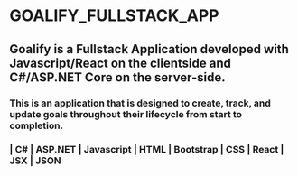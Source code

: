 # GOALIFY_FULLSTACK_APP
## Goalify is a Fullstack Application developed with Javascript/React on the clientside and C#/ASP.NET Core on the server-side.
### This is an application that is designed to create, track, and update goals throughout their lifecycle from start to completion.
### | C# | ASP.NET | Javascript | HTML | Bootstrap | CSS | React | JSX | JSON 
